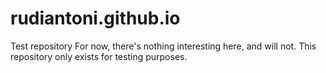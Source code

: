 # rudiantoni.github.io
Test repository
For now, there's nothing interesting here, and will not.
This repository only exists for testing purposes.
